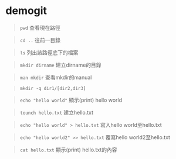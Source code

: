 # demogit

> `pwd` 查看現在路徑

> `cd ..` 往前一目錄

> `ls` 列出該路徑底下的檔案

> `mkdir dirname` 建立dirname的目錄

> `man mkdir` 查看mkdir的manual

>  `mkdir -q dir1/[dir2,dir3]`

> `echo "hello world"` 顯示(print) hello world

> `tounch hello.txt` 建立hello.txt

> `echo "hello world" > hello.txt` 寫入hello world至hello.txt

> `echo "hello world2" >> hello.txt` 覆寫hello world2至hello.txt

> `cat hello.txt` 顯示(print) hello.txt的內容
